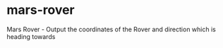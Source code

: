 # mars-rover
Mars Rover - Output the coordinates of the Rover and direction which is heading towards
